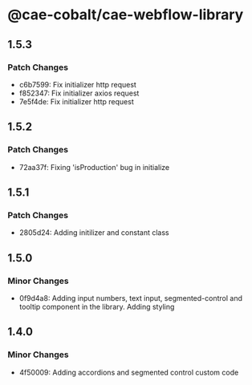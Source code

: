 # @cae-cobalt/cae-webflow-library

## 1.5.3

### Patch Changes

- c6b7599: Fix initializer http request
- f852347: Fix initializer axios request
- 7e5f4de: Fix initializer http request

## 1.5.2

### Patch Changes

- 72aa37f: Fixing 'isProduction' bug in initialize

## 1.5.1

### Patch Changes

- 2805d24: Adding initilizer and constant class

## 1.5.0

### Minor Changes

- 0f9d4a8: Adding input numbers, text input, segmented-control and tooltip component in the library. Adding styling

## 1.4.0

### Minor Changes

- 4f50009: Adding accordions and segmented control custom code
